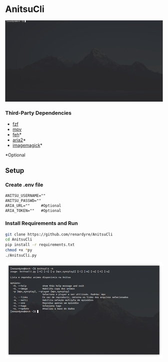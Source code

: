 # AnitsuCli

![preview](preview.gif)

### Third-Party Dependencies
- [fzf](https://github.com/junegunn/fzf)
- [mpv](https://github.com/mpv-player/mpv)
- [feh](https://github.com/derf/feh)*
- [aria2](https://github.com/aria2/aria2)*
- [imagemagick](https://github.com/ImageMagick/ImageMagick)*

*Optional

## Setup

### Create .env file

```env
ANITSU_USERNAME=""
ANITSU_PASSWD=""
ARIA_URL=""     #Optional 
ARIA_TOKEN=""   #Optional
```

### Install Requirements and Run

```bash
git clone https://github.com/renardyre/AnitsuCli
cd AnitsuCli
pip install -r requirements.txt
chmod +x *py
./AnitsuCli.py
```

![help](usage.png)
